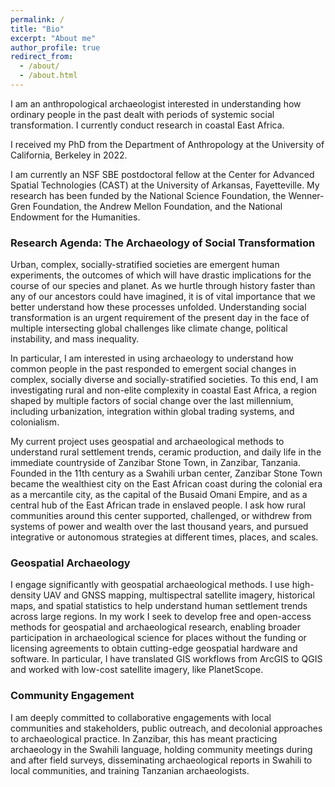 ```yaml
---
permalink: /
title: "Bio"
excerpt: "About me"
author_profile: true
redirect_from: 
  - /about/
  - /about.html
---
```


I am an anthropological archaeologist interested in understanding how ordinary people in the past dealt with periods of systemic social transformation. I currently conduct research in coastal East Africa.

I received my PhD from the Department of Anthropology at the University of California, Berkeley in 2022. 

I am currently an NSF SBE postdoctoral fellow at the Center for Advanced Spatial Technologies (CAST) at the University of Arkansas, Fayetteville. My research has been funded by the National Science Foundation, the Wenner-Gren Foundation, the Andrew Mellon Foundation, and the National Endowment for the Humanities.

### Research Agenda: The Archaeology of Social Transformation
Urban, complex, socially-stratified societies are emergent human experiments, the outcomes of which will have drastic implications for the course of our species and planet. As we hurtle through history faster than any of our ancestors could have imagined, it is of vital importance that we better understand how these processes unfolded. Understanding social transformation is an urgent requirement of the present day in the face of multiple intersecting global challenges like climate change, political instability, and mass inequality.

In particular, I am interested in using archaeology to understand how common people in the past responded to emergent social changes in complex, socially diverse and socially-stratified societies. To this end, I am investigating rural and non-elite complexity in coastal East Africa, a region shaped by multiple factors of social change over the last millennium, including urbanization, integration within global trading systems, and colonialism. 

My current project uses geospatial and archaeological methods to understand rural settlement trends, ceramic production, and daily life in the immediate countryside of Zanzibar Stone Town, in Zanzibar, Tanzania. Founded in the 11th century as a Swahili urban center, Zanzibar Stone Town became the wealthiest city on the East African coast during the colonial era as a mercantile city, as the capital of the Busaid Omani Empire, and as a central hub of the East African trade in enslaved people. I ask how rural communities around this center supported, challenged, or withdrew from systems of power and wealth over the last thousand years, and pursued integrative or autonomous strategies at different times, places, and scales.

### Geospatial Archaeology
I engage significantly with geospatial archaeological methods. I use high-density UAV and GNSS mapping, multispectral satellite imagery, historical maps, and spatial statistics to help understand human settlement trends across large regions. In my work I seek to develop free and open-access methods for geospatial and archaeological research, enabling broader participation in archaeological science for places without the funding or licensing agreements to obtain cutting-edge geospatial hardware and software. In particular, I have translated GIS workflows from ArcGIS to QGIS and worked with low-cost satellite imagery, like PlanetScope.

### Community Engagement
I am deeply committed to collaborative engagements with local communities and stakeholders, public outreach, and decolonial approaches to archaeological practice. In Zanzibar, this has meant practicing archaeology in the Swahili language, holding community meetings during and after field surveys, disseminating archaeological reports in Swahili to local communities, and training Tanzanian archaeologists.


